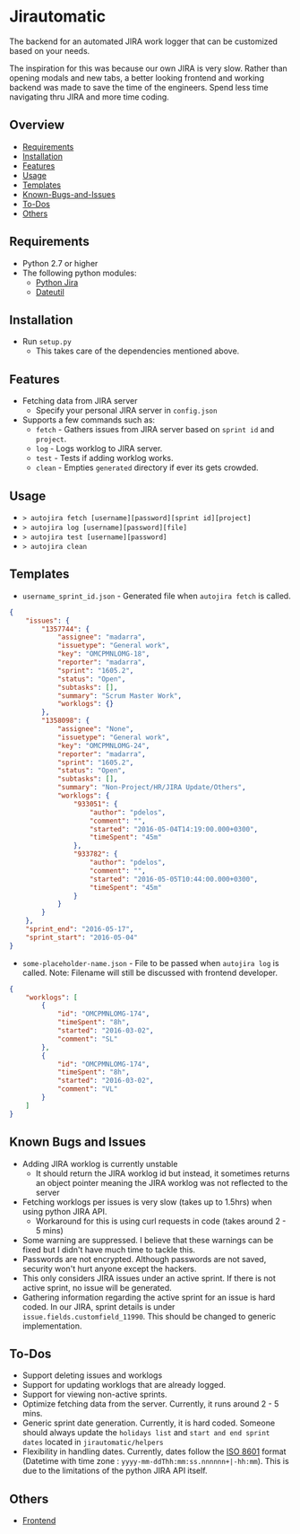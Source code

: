 # Jirautomatic
  The backend for an automated JIRA work logger that can be customized based on your needs.
  
  The inspiration for this was because our own JIRA is very slow. Rather than opening modals and new tabs, a better looking frontend and working backend was made to save the time of the engineers. Spend less time navigating thru JIRA and more time coding.

## Overview
  * [Requirements](#requirements)
  * [Installation](#installation)
  * [Features](#features)
  * [Usage](#usage)
  * [Templates](#templates)
  * [Known-Bugs-and-Issues](#known-bugs-and-issues)
  * [To-Dos](#to-dos)
  * [Others](#others)

## Requirements
  * Python 2.7 or higher
  * The following python modules:
    - [Python Jira][pythonjira]
    - [Dateutil][dateutil]

## Installation
  * Run `setup.py`
    - This takes care of the dependencies mentioned above.

## Features
  * Fetching data from JIRA server
    - Specify your personal JIRA server in `config.json`
  * Supports a few commands such as:
    - `fetch` - Gathers issues from JIRA server based on `sprint id` and `project`.
    - `log` - Logs worklog to JIRA server.
    - `test` - Tests if adding worklog works.
    - `clean` - Empties `generated` directory if ever its gets crowded.

## Usage
  * `> autojira fetch [username][password][sprint id][project]`
  * `> autojira log [username][password][file]`
  * `> autojira test [username][password]`
  * `> autojira clean`

## Templates
  * `username_sprint_id.json` - Generated file when `autojira fetch` is called.  
```json
{
    "issues": {
        "1357744": {
            "assignee": "madarra", 
            "issuetype": "General work", 
            "key": "OMCPMNLOMG-18", 
            "reporter": "madarra", 
            "sprint": "1605.2", 
            "status": "Open", 
            "subtasks": [], 
            "summary": "Scrum Master Work", 
            "worklogs": {}
        },
        "1358098": {
            "assignee": "None", 
            "issuetype": "General work", 
            "key": "OMCPMNLOMG-24", 
            "reporter": "madarra", 
            "sprint": "1605.2", 
            "status": "Open", 
            "subtasks": [], 
            "summary": "Non-Project/HR/JIRA Update/Others", 
            "worklogs": {
                "933051": {
                    "author": "pdelos", 
                    "comment": "", 
                    "started": "2016-05-04T14:19:00.000+0300", 
                    "timeSpent": "45m"
                }, 
                "933782": {
                    "author": "pdelos", 
                    "comment": "", 
                    "started": "2016-05-05T10:44:00.000+0300", 
                    "timeSpent": "45m"
                }
            }
        }
    }, 
    "sprint_end": "2016-05-17", 
    "sprint_start": "2016-05-04"
}
```
  * `some-placeholder-name.json` - File to be passed when `autojira log` is called. Note: Filename will still be discussed with frontend developer.  
```json
{
    "worklogs": [
        {
            "id": "OMCPMNLOMG-174",
            "timeSpent": "8h",
            "started": "2016-03-02",
            "comment": "SL"
        },
        {
            "id": "OMCPMNLOMG-174",
            "timeSpent": "8h",
            "started": "2016-03-02",
            "comment": "VL"
        }
    ]
}
```

## Known Bugs and Issues
  * Adding JIRA worklog is currently unstable
    - It should return the JIRA worklog id but instead, it sometimes returns an object pointer meaning the JIRA worklog was not reflected to the server
  * Fetching worklogs per issues is very slow (takes up to 1.5hrs) when using python JIRA API.
    - Workaround for this is using curl requests in code (takes around 2 - 5 mins)
  * Some warning are suppressed. I believe that these warnings can be fixed but I didn't have much time to tackle this.
  * Passwords are not encrypted. Although passwords are not saved, security won't hurt anyone except the hackers.
  * This only considers JIRA issues under an active sprint. If there is not active sprint, no issue will be generated.
  * Gathering information regarding the active sprint for an issue is hard coded. In our JIRA, sprint details is under `issue.fields.customfield_11990`. This should be changed to generic implementation.
  
## To-Dos
  * Support deleting issues and worklogs
  * Support for updating worklogs that are already logged.
  * Support for viewing non-active sprints.
  * Optimize fetching data from the server. Currently, it runs around 2 - 5 mins.
  * Generic sprint date generation. Currently, it is hard coded. Someone should always update the `holidays list` and `start and end sprint dates` located in `jirautomatic/helpers`
  * Flexibility in handling dates. Currently, dates follow the [ISO 8601][iso8601] format (Datetime with time zone : `yyyy-mm-ddThh:mm:ss.nnnnnn+|-hh:mm`). This is due to the limitations of the python JIRA API itself.

## Others
  * [Frontend][frontend]
  
[pythonjira]: https://pypi.python.org/pypi/jira/
[dateutil]: https://labix.org/python-dateutil
[frontend]: http://esmz01.emea.nsn-net.net/jdecena/AutoJiraLogger
[iso8601]: http://support.sas.com/documentation/cdl/en/lrdict/64316/HTML/default/viewer.htm#a003169814.htm
